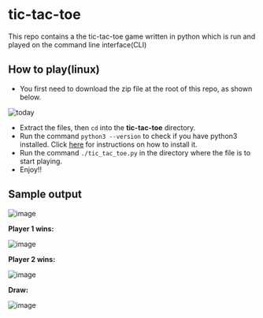 # tic-tac-toe
This repo contains a the tic-tac-toe game written in python which is run and played on the command line interface(CLI)

## How to play(linux)
* You first need to download the zip file at the root of this repo, as shown below.

![today](https://user-images.githubusercontent.com/96857630/171342014-a132b3e7-4386-46d6-ba6f-b326fc73a1ad.jpg)


* Extract the files, then `cd` into the **tic-tac-toe** directory.
* Run the command `python3 --version` to check if you have python3 installed. Click [here](https://www.scaler.com/topics/python/install-python-on-linux/) for instructions on how to install it.
* Run the command `./tic_tac_toe.py` in the directory where the file is to start playing.
* Enjoy!!

## Sample output

![image](https://user-images.githubusercontent.com/96857630/171341048-db0fe0a4-90af-45b1-be76-581a5dafc81c.png)

**Player 1 wins:**

![image](https://user-images.githubusercontent.com/96857630/168550264-34859ae8-6aa3-4295-803e-01f0414c4c2b.png)


**Player 2 wins:**

![image](https://user-images.githubusercontent.com/96857630/168550731-3b3762bf-621f-4c33-ab19-dc15ae3c3d60.png)


**Draw:**

![image](https://user-images.githubusercontent.com/96857630/168551215-fd81d159-d32e-40d7-8b42-8d896217f875.png)




